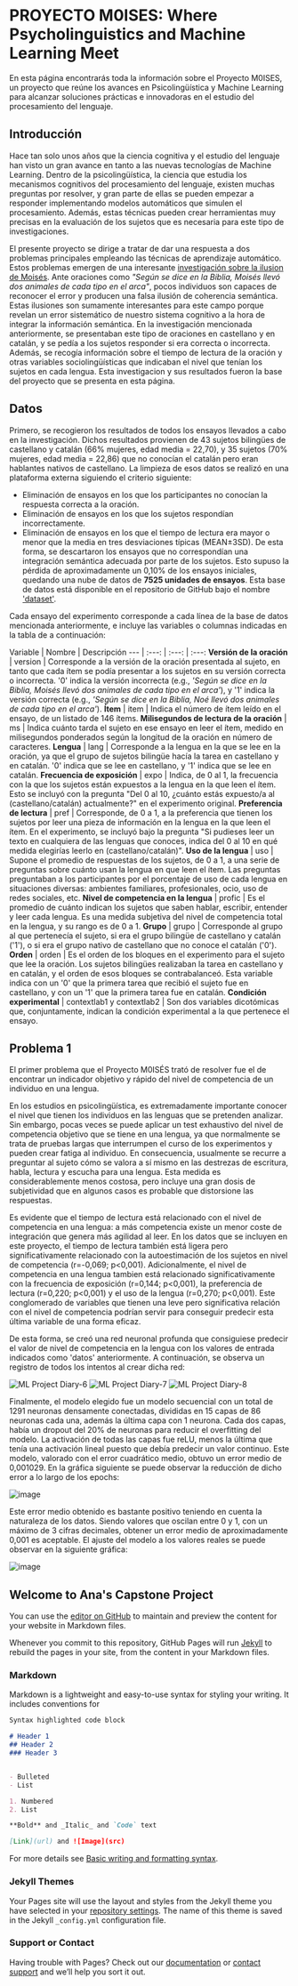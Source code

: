 
# PROYECTO M0ISES: Where Psycholinguistics and Machine Learning Meet

En esta página encontrarás toda la información sobre el Proyecto M0ISES, un proyecto que reúne los avances en Psicolingüística y Machine Learning para alcanzar soluciones prácticas e innovadoras en el estudio del procesamiento del lenguaje. 

## Introducción

Hace tan solo unos años que la ciencia cognitiva y el estudio del lenguaje han visto un gran avance en tanto a las nuevas tecnologías de Machine Learning. Dentro de la psicolingüística, la ciencia que estudia los mecanismos cognitivos del procesamiento del lenguaje, existen muchas preguntas por resolver, y gran parte de ellas se pueden empezar a responder implementando modelos automáticos que simulen el procesamiento. Además, estas técnicas pueden crear herramientas muy precisas en la evaluación de los sujetos que es necesaria para este tipo de investigaciones. 

El presente proyecto se dirige a tratar de dar una respuesta a dos problemas principales empleando las técnicas de aprendizaje automático. Estos problemas emergen de una interesante [investigación sobre la ilusion de Moisés](https://moises-bilingue.webflow.io/). Ante oraciones como *"Según se dice en la Biblia, Moisés llevó dos animales de cada tipo en el arca"*, pocos individuos son capaces de reconocer el error y producen una falsa ilusión de coherencia semántica. Estas ilusiones son sumamente interesantes para este campo porque revelan un error sistemático de nuestro sistema cognitivo a la hora de integrar la información semántica. En la investigación mencionada anteriormente, se presentaban este tipo de oraciones en castellano y en catalán, y se pedía a los sujetos responder si era correcta o incorrecta. Además, se recogía información sobre el tiempo de lectura de la oración y otras variables sociolingüísticas que indicaban el nivel que tenían los sujetos en cada lengua. Esta investigacion y sus resultados fueron la base del proyecto que se presenta en esta página.

## Datos

Primero, se recogieron los resultados de todos los ensayos llevados a cabo en la investigación. Dichos resultados provienen de 43 sujetos bilingües de castellano y catalán (66% mujeres, edad media = 22,70), y 35 sujetos (70% mujeres, edad media = 22,86) que no conocían el catalán pero eran hablantes nativos de castellano. La limpieza de esos datos se realizó en una plataforma externa siguiendo el criterio siguiente: 
- Eliminación de ensayos en los que los participantes no conocían la respuesta correcta a la oración.
- Eliminación de ensayos en los que los sujetos respondían incorrectamente.
- Eliminación de ensayos en los que el tiempo de lectura era mayor o menor que la media en tres desviaciones típicas (MEAN±3SD).
De esta forma, se descartaron los ensayos que no correspondían una integración semántica adecuada por parte de los sujetos. 
Esto supuso la pérdida de aproximadamente un 0,10% de los ensayos iniciales, quedando una nube de datos de **7525 unidades de ensayos**. Esta base de datos está disponible en el repositorio de GitHub bajo el nombre ['dataset'](https://github.com/anabautistamartin/capstonedatasci/files/8984239/dataset.csv).

Cada ensayo del experimento corresponde a cada línea de la base de datos mencionada anteriormente, e incluye las variables o columnas indicadas en la tabla de a continuación:

Variable | Nombre | Descripción
--- | :---: | :---: | :---:
**Versión de la oración**  | version | Corresponde a la versión de la oración presentada al sujeto, en tanto que cada ítem se podía presentar a los sujetos en su versión correcta o incorrecta. '0' indica la versión incorrecta (e.g., *'Según se dice en la Biblia, Moisés llevó dos animales de cada tipo en el arca'*), y '1' indica la versión correcta (e.g., *'Según se dice en la Biblia, Noé llevó dos animales de cada tipo en el arca'*). 
**Ítem**  | item | Indica el número de ítem leído en el ensayo, de un listado de 146 ítems.
**Milisegundos de lectura de la oración** | ms | Indica cuánto tarda el sujeto en ese ensayo en leer el ítem, medido en milisegundos ponderados según la longitud de la oración en número de caracteres. 
 **Lengua** | lang | Corresponde a la lengua en la que se lee en la oración, ya que el grupo de sujetos bilingüe hacía la tarea en castellano y en catalán. '0' indica que se lee en castellano, y '1' indica que se lee en catalán.
**Frecuencia de exposición** | expo | Indica, de 0 al 1, la frecuencia con la que los sujetos están expuestos a la lengua en la que leen el ítem. Esto se incluyó con la pregunta "Del 0 al 10, ¿cuánto estás expuesto/a al (castellano/catalán) actualmente?" en el experimento original. 
**Preferencia de lectura** | pref | Corresponde, de 0 a 1, a la preferencia que tienen los sujetos por leer una pieza de información en la lengua en la que leen el ítem. En el experimento, se incluyó bajo la pregunta "Si pudieses leer un texto en cualquiera de las lenguas que conoces, indica del 0 al 10 en qué medida elegirías leerlo en (castellano/catalán)".
**Uso de la lengua** | uso | Supone el promedio de respuestas de los sujetos, de 0 a 1, a una serie de preguntas sobre cuánto usan la lengua en que leen el ítem. Las preguntas preguntaban a los participantes por el porcentaje de uso de cada lengua en situaciones diversas: ambientes familiares, profesionales, ocio, uso de redes sociales, etc.
**Nivel de competencia en la lengua** | profic | Es el promedio de cuánto indican los sujetos que saben hablar, escribir, entender y leer cada lengua. Es una medida subjetiva del nivel de competencia total en la lengua, y su rango es de 0 a 1. 
**Grupo** | grupo | Corresponde al grupo al que pertenecía el sujeto, si era el grupo bilingüe de castellano y catalán ('1'), o si era el grupo nativo de castellano que no conoce el catalán ('0').
**Orden** | orden | Es el orden de los bloques en el experimento para el sujeto que lee la oración. Los sujetos bilingües realizaban la tarea en castellano y en catalán, y el orden de esos bloques se contrabalanceó. Esta variable indica con un '0' que la primera tarea que recibió el sujeto fue en castellano, y con un '1' que la primera tarea fue en catalán. 
**Condición experimental** | contextlab1 y contextlab2 | Son dos variables dicotómicas que, conjuntamente, indican la condición experimental a la que pertenece el ensayo. 

## Problema 1

El primer problema que el Proyecto M0ISÉS trató de resolver fue el de encontrar un indicador objetivo y rápido del nivel de competencia de un individuo en una lengua. 

En los estudios en psicolingüística, es extremadamente importante conocer el nivel que tienen los individuos en las lenguas que se pretenden analizar. Sin embargo, pocas veces se puede aplicar un test exhaustivo del nivel de competencia objetivo que se tiene en una lengua, ya que normalmente se trata de pruebas largas que interrumpen el curso de los experimentos y pueden crear fatiga al individuo. En consecuencia, usualmente se recurre a preguntar al sujeto cómo se valora a sí mismo en las destrezas de escritura, habla, lectura y escucha para una lengua. Esta medida es considerablemente menos costosa, pero incluye una gran dosis de subjetividad que en algunos casos es probable que distorsione las respuestas.

Es evidente que el tiempo de lectura está relacionado con el nivel de competencia en una lengua: a más competencia existe un menor coste de integración que genera más agilidad al leer. En los datos que se incluyen en este proyecto, el tiempo de lectura también está ligera pero significativamente relacionado con la autoestimación de los sujetos en nivel de competencia (r=-0,069; p<0,001). Adicionalmente, el nivel de competencia en una lengua tambien está relacionado significativamente con la frecuencia de exposición (r=0,144; p<0,001), la preferencia de lectura (r=0,220; p<0,001) y el uso de la lengua (r=0,270; p<0,001). Este conglomerado de variables que tienen una leve pero significativa relación con el nivel de competencia podrían servir para conseguir predecir esta última variable de una forma eficaz. 

De esta forma, se creó una red neuronal profunda que consiguiese predecir el valor de nivel de competencia en la lengua con los valores de entrada indicados como 'datos' anteriormente. A continuación, se observa un registro de todos los intentos al crear dicha red:

![ML Project Diary-6](https://user-images.githubusercontent.com/94480051/175072540-5c8a60f6-8c1d-4f17-bb62-73970ca4181b.jpg)
![ML Project Diary-7](https://user-images.githubusercontent.com/94480051/175072562-e76632f0-bd2f-47b6-968c-bdaf42a97b66.jpg)
![ML Project Diary-8](https://user-images.githubusercontent.com/94480051/175072572-f5da6c99-c591-448c-a032-1e5434e1f048.jpg)

Finalmente, el modelo elegido fue un modelo secuencial con un total de 1291 neuronas densamente conectadas, divididas en 15 capas de 86 neuronas cada una, además la última capa con 1 neurona. Cada dos capas, había un dropout del 20% de neuronas para reducir el overfitting del modelo. La activación de todas las capas fue reLU, menos la última que tenía una activación lineal puesto que debía predecir un valor continuo. Este modelo, valorado con el error cuadrático medio, obtuvo un error medio de 0,001029. En la gráfica siguiente se puede observar la reducción de dicho error a lo largo de los epochs:

![image](https://user-images.githubusercontent.com/94480051/175074100-e5f0c1e9-c0ea-471a-a4c4-487485bf6689.png)

Este error medio obtenido es bastante positivo teniendo en cuenta la naturaleza de los datos. Siendo valores que oscilan entre 0 y 1, con un máximo de 3 cifras decimales, obtener un error medio de aproximadamente 0,001 es aceptable. El ajuste del modelo a los valores reales se puede observar en la siguiente gráfica:

![image](https://user-images.githubusercontent.com/94480051/175078742-dbf0a1dd-3e45-4f62-99bc-8486ec8ac6ad.png)




## Welcome to Ana's Capstone Project

You can use the [editor on GitHub](https://github.com/anabautistamartin/capstonedatasci/edit/gh-pages/index.md) to maintain and preview the content for your website in Markdown files.

Whenever you commit to this repository, GitHub Pages will run [Jekyll](https://jekyllrb.com/) to rebuild the pages in your site, from the content in your Markdown files.

### Markdown

Markdown is a lightweight and easy-to-use syntax for styling your writing. It includes conventions for

```markdown
Syntax highlighted code block

# Header 1
## Header 2
### Header 3


- Bulleted
- List

1. Numbered
2. List

**Bold** and _Italic_ and `Code` text

[Link](url) and ![Image](src)
```

For more details see [Basic writing and formatting syntax](https://docs.github.com/en/github/writing-on-github/getting-started-with-writing-and-formatting-on-github/basic-writing-and-formatting-syntax).

### Jekyll Themes

Your Pages site will use the layout and styles from the Jekyll theme you have selected in your [repository settings](https://github.com/anabautistamartin/capstonedatasci/settings/pages). The name of this theme is saved in the Jekyll `_config.yml` configuration file.

### Support or Contact

Having trouble with Pages? Check out our [documentation](https://docs.github.com/categories/github-pages-basics/) or [contact support](https://support.github.com/contact) and we’ll help you sort it out.
